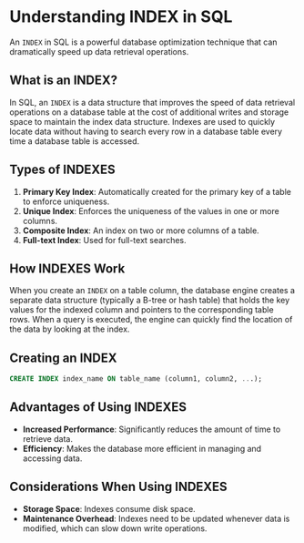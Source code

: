 # Understanding INDEX in SQL

An `INDEX` in SQL is a powerful database optimization technique that can dramatically speed up data retrieval operations.

## What is an INDEX?

In SQL, an `INDEX` is a data structure that improves the speed of data retrieval operations on a database table at the cost of additional writes and storage space to maintain the index data structure. Indexes are used to quickly locate data without having to search every row in a database table every time a database table is accessed.

## Types of INDEXES

1. **Primary Key Index**: Automatically created for the primary key of a table to enforce uniqueness.
2. **Unique Index**: Enforces the uniqueness of the values in one or more columns.
3. **Composite Index**: An index on two or more columns of a table.
4. **Full-text Index**: Used for full-text searches.

## How INDEXES Work

When you create an `INDEX` on a table column, the database engine creates a separate data structure (typically a B-tree or hash table) that holds the key values for the indexed column and pointers to the corresponding table rows. When a query is executed, the engine can quickly find the location of the data by looking at the index.

## Creating an INDEX

```sql
CREATE INDEX index_name ON table_name (column1, column2, ...);
```

## Advantages of Using INDEXES

- **Increased Performance**: Significantly reduces the amount of time to retrieve data.
- **Efficiency**: Makes the database more efficient in managing and accessing data.

## Considerations When Using INDEXES

- **Storage Space**: Indexes consume disk space.
- **Maintenance Overhead**: Indexes need to be updated whenever data is modified, which can slow down write operations.

